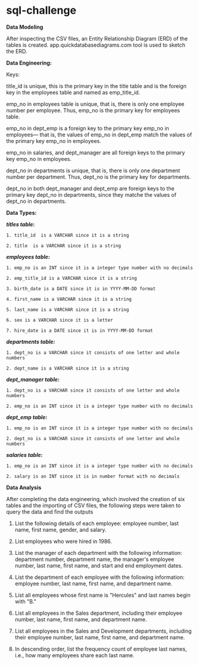 # sql-challenge

**Data Modeling**

After inspecting the CSV files, an Entity Relationship Diagram (ERD) of the tables is created. app.quickdatabasediagrams.com tool is used to sketch the ERD.

**Data Engineering:**

Keys:

title_id is unique, this is the primary key in the title table and is the foreign key in the employees table and named as emp_title_id.

emp_no in employees table is unique, that is, there is only one employee number per employee. Thus, emp_no is the primary key for employees table.

emp_no in dept_emp is a foreign key to the primary key emp_no in employees— that is, the values of emp_no in dept_emp match the values of the primary key emp_no in employees.

emp_no in salaries, and dept_manager are all foreign keys to the primary key emp_no in employees.

dept_no in departments is unique, that is, there is only one department number per department. Thus, dept_no is the primary key for departments.

dept_no in both dept_manager and dept_emp are foreign keys to the primary key dept_no in departments, since they matche the values of dept_no in departments.

**Data Types:**

***titles table:***

```1. title_id  is a VARCHAR since it is a string```

```2. title  is a VARCHAR since it is a string```

***employees table:***

```1. emp_no is an INT since it is a integer type number with no decimals```

```2. emp_title_id is a VARCHAR since it is a string```

```3. birth_date is a DATE since it is in YYYY-MM-DD format```

```4. first_name is a VARCHAR since it is a string```

```5. last_name is a VARCHAR since it is a string```

```6. sex is a VARCHAR since it is a letter```

```7. hire_date is a DATE since it is in YYYY-MM-DD format```

***departments table:***

```1. dept_no is a VARCHAR since it consists of one letter and whole numbers```

```2. dept_name is a VARCHAR since it is a string```

***dept_manager table:***

```1. dept_no is a VARCHAR since it consists of one letter and whole numbers```

```2. emp_no is an INT since it is a integer type number with no decimals```

***dept_emp table:***

```1. emp_no is an INT since it is a integer type number with no decimals```

```2. dept_no is a VARCHAR since it consists of one letter and whole numbers```

***salaries table:***

```1. emp_no is an INT since it is a integer type number with no decimals```

```2. salary is an INT since it is in number format with no decimals```

**Data Analysis**

After completing the data engineering, which involved the creation of six tables and the importing of CSV files, the following steps were taken to query the data and find the outputs

1. List the following details of each employee: employee number, last name, first name, gender, and salary.

2. List employees who were hired in 1986.

3. List the manager of each department with the following information: department number, department name, the manager's employee number, last name, first name, and start and end employment dates.

4. List the department of each employee with the following information: employee number, last name, first name, and department name.

5. List all employees whose first name is "Hercules" and last names begin with "B."

6. List all employees in the Sales department, including their employee number, last name, first name, and department name.

7. List all employees in the Sales and Development departments, including their employee number, last name, first name, and department name.

8. In descending order, list the frequency count of employee last names, i.e., how many employees share each last name.
